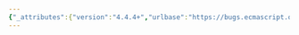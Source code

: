 ```yaml
---
{"_attributes":{"version":"4.4.4+","urlbase":"https://bugs.ecmascript.org/","maintainer":"dherman@mozilla.com"},"bug":{"bug_id":471,"creation_ts":"2012-07-09 01:02:00 -0700","short_desc":"15.5.4.5 String.prototype.codePointAt(pos): Typo in note","delta_ts":"2012-09-28 12:24:26 -0700","product":"Draft for 6th Edition","component":"editorial issue","version":"Rev 9: July 8, 2012 Draft","rep_platform":"All","op_sys":"All","bug_status":"RESOLVED","resolution":"FIXED","priority":"Normal","bug_severity":"enhancement","everconfirmed":true,"reporter":{"uid":"mathias","name":"Mathias Bynens"},"assigned_to":{"uid":"allen","name":"Allen Wirfs-Brock"},"cc":"mathias","long_desc":[{"commentid":1198,"comment_count":0,"who":{"uid":"mathias","name":"Mathias Bynens"},"bug_when":"2012-07-09 01:02:31 -0700","thetext":"> NOTE The charCodeAt function is intentionally generic; it does not require that its this value be a String object. Therefore it can be transferred to other kinds of objects for use as a method.\n\ns/charCodeAt/codePointAt/"},{"commentid":1204,"comment_count":1,"who":{"uid":"allen","name":"Allen Wirfs-Brock"},"bug_when":"2012-07-09 09:12:18 -0700","thetext":"fixed in rev10 editor's draft"},{"commentid":1728,"comment_count":2,"who":{"uid":"allen","name":"Allen Wirfs-Brock"},"bug_when":"2012-09-28 12:24:26 -0700","thetext":"fixed in rev10, Sept. 27 2012 draft"}]}}
---
```

